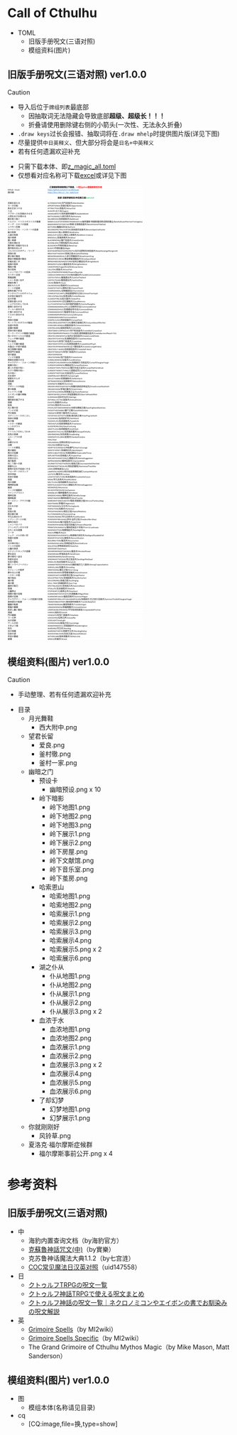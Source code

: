# Call of Cthulhu

- TOML
    - 旧版手册呪文(三语对照)
    - 模组资料(图片)

## 旧版手册呪文(三语对照) ver1.0.0

> [!CAUTION]
> - 导入后位于`牌组列表`最底部
>   - 因抽取词无法隐藏会导致底部**超级、超级长！！！**
>   - 折叠请使用删除键右侧的小箭头(一次性、无法永久折叠)
> - `.draw keys`过长会报错、抽取词将在`.draw mhelp`时提供图片版(详见下图)
> - 尽量提供`中日英释义`、但大部分将会是`日名+中英释义`
> - 若有任何遗漏欢迎补充

- 只需下载本体、即[z_magic_all.toml](https://github.com/errrr-er/alll/tree/main/call_of_cthulhu/magic/CJE/z_magic_all.toml)
- 仅想看对应名称可下载[excel](https://github.com/errrr-er/alll/tree/main/call_of_cthulhu/magic/CJE/%E6%97%A7%E7%89%88%E6%89%8B%E5%86%8C%E5%91%AA%E6%96%87_%E4%BB%85%E5%90%8D%E7%A7%B0.xlsx)或详见下图

![](https://github.com/errrr-er/alll/blob/main/readme_pic/magic_all.png?raw=true)

## 模组资料(图片) ver1.0.0

> [!CAUTION]
> - 手动整理、若有任何遗漏欢迎补充

- 目录
    - 月光舞鞋
        - 西大附中.png
    - 望君长留
        - 爱良.png
        - 釜村徹.png
        - 釜村一家.png
    - 幽暗之门
        - 预设卡
            - 幽暗预设.png x 10
        - 岭下暗影
            - 岭下地图1.png
            - 岭下地图2.png
            - 岭下地图3.png
            - 岭下展示1.png
            - 岭下展示2.png
            - 岭下房屋.png
            - 岭下文献馆.png
            - 岭下音乐室.png
            - 岭下茧房.png
        - 哈索恩山
            - 哈索地图1.png
            - 哈索地图2.png
            - 哈索展示1.png
            - 哈索展示2.png
            - 哈索展示3.png
            - 哈索展示4.png
            - 哈索展示5.png x 2
            - 哈索展示6.png
        - 湖之仆从
            - 仆从地图1.png
            - 仆从地图2.png
            - 仆从展示1.png
            - 仆从展示2.png
            - 仆从展示3.png x 2
        - 血浓于水
            - 血浓地图1.png
            - 血浓地图2.png
            - 血浓展示1.png
            - 血浓展示2.png
            - 血浓展示3.png x 2
            - 血浓展示4.png
            - 血浓展示5.png
            - 血浓展示6.png
        - 了却幻梦
            - 幻梦地图1.png
            - 幻梦展示1.png
    - 你就刚刚好
        - 风铃草.png
    - 夏洛克·福尔摩斯症候群
        - 福尔摩斯事前公开.png x 4

# 参考资料

## 旧版手册呪文(三语对照)

- 中
    - 海豹内置查询文档（by海豹官方）
    - [克蘇魯神話咒文(中)](https://home.gamer.com.tw/creationDetail.php?sn=4140071)（by實樂）
    - 克苏鲁神话魔法大典1.1.2（by七宫涟）
    - [COC常见魔法日汉英对照](https://www.bilibili.com/opus/853115006210801681)（uid147558）
- 日
    - [クトゥルフTRPGの呪文一覧](https://trpg-yaruo.com/jyumon/)
    - [クトゥルフ神話TRPGで使える呪文まとめ](https://boardgame-blog.com/cthulhu-spell/)
    - [クトゥルフ神話の呪文一覧｜ネクロノミコンやエイボンの書でお馴染みの呪文解説](https://trpg-japan.com/call_of_cthulhu/coc-basic/cthulhu-mythos-spell-list/)
- 英
    - [Grimoire Spells](http://www.gubaba.org/mi2/wiki/index.php/Grimoire_Spells)（by MI2wiki）
    - [Grimoire Spells Specific](http://www.gubaba.org/mi2/wiki/index.php/Grimoire_Spells_Specific)（by MI2wiki）
    - The Grand Grimoire of Cthulhu Mythos Magic（by Mike Mason, Matt Sanderson）

## 模组资料(图片) ver1.0.0
- 图
    - 模组本体(名称请见目录)
- cq
    - [CQ:image,file=换,type=show]
